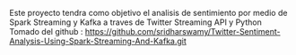 Este proyecto tendra como objetivo el analisis de sentimiento por medio de Spark Streaming y Kafka a traves de Twitter Streaming API y Python
Tomado del github : https://github.com/sridharswamy/Twitter-Sentiment-Analysis-Using-Spark-Streaming-And-Kafka.git 